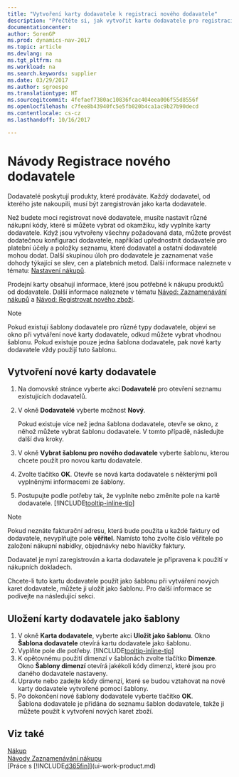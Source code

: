 ```yaml
---
title: "Vytvoření karty dodavatele k registraci nového dodavatele"
description: "Přečtěte si, jak vytvořit kartu dodavatele pro registraci nového dodavatele nebo zásobitele."
documentationcenter: 
author: SorenGP
ms.prod: dynamics-nav-2017
ms.topic: article
ms.devlang: na
ms.tgt_pltfrm: na
ms.workload: na
ms.search.keywords: supplier
ms.date: 03/29/2017
ms.author: sgroespe
ms.translationtype: HT
ms.sourcegitcommit: 4fefaef7380ac10836fcac404eea006f55d8556f
ms.openlocfilehash: c7fee8b43940fc5e5fb020b4ca1ac9b27b90decd
ms.contentlocale: cs-cz
ms.lasthandoff: 10/16/2017

---
```

# <a name="how-to-register-new-vendors"></a>Návody Registrace nového dodavatele
Dodavatelé poskytují produkty, které prodáváte. Každý dodavatel, od kterého jste nakoupili, musí být zaregistrován jako karta dodavatele.

Než budete moci registrovat nové dodavatele, musíte nastavit různé nákupní kódy, které si můžete vybrat od okamžiku, kdy vyplníte karty dodavatele. Když jsou vytvořeny všechny požadovaná data, můžete provést dodatečnou konfiguraci dodavatele, například upřednostnit dodavatele pro platební účely a položky seznamu, které dodavatel a ostatní dodavatelé mohou dodat. Další skupinou úloh pro dodavatele je zaznamenat vaše dohody týkající se slev, cen a platebních metod. Další informace naleznete v tématu: [Nastavení nákupů](purchasing-setup-purchasing.md).

Prodejní karty obsahují informace, které jsou potřebné k nákupu produktů od dodavatele. Další informace naleznete v tématu [Návod: Zaznamenávání nákupů](purchasing-how-record-purchases.md) a [Návod: Registrovat nového zboží](inventory-how-register-new-items.md).

> [!NOTE]  
>   Pokud existují šablony dodavatele pro různé typy dodavatele, objeví se okno při vytváření nové karty dodavatele, odkud můžete vybrat vhodnou šablonu. Pokud existuje pouze jedna šablona dodavatele, pak nové karty dodavatele vždy použijí tuto šablonu.

## <a name="to-create-a-new-vendor-card"></a>Vytvoření nové karty dodavatele
1. Na domovské stránce vyberte akci **Dodavatelé** pro otevření seznamu existujících dodavatelů.  
2. V okně **Dodavatelé** vyberte možnost **Nový**.

    Pokud existuje více než jedna šablona dodavatele, otevře se okno, z něhož můžete vybrat šablonu dodavatele. V tomto případě, následujte další dva kroky.
3. V okně **Vybrat šablonu pro nového dodavatele** vyberte šablonu, kterou chcete použít pro novou kartu dodavatele.
4. Zvolte tlačítko **OK**. Otevře se nová karta dodavatele s některými poli vyplněnými informacemi ze šablony.
5. Postupujte podle potřeby tak, že vyplníte nebo změníte pole na kartě dodavatele. [!INCLUDE[tooltip-inline-tip](includes/tooltip-inline-tip_md.md)]

> [!NOTE]  
>   Pokud neznáte fakturační adresu, která bude použita u každé faktury od dodavatele, nevyplňujte pole **věřitel**. Namísto toho zvolte číslo věřitele po založení nákupní nabídky, objednávky nebo hlavičky faktury.

Dodavatel je nyní zaregistrován a karta dodavatele je připravena k použití v nákupních dokladech.

Chcete-li tuto kartu dodavatele použít jako šablonu při vytváření nových karet dodavatele, můžete ji uložit jako šablonu. Pro další informace se podívejte na následující sekci.

## <a name="to-save-the-vendor-card-as-a-template"></a>Uložení karty dodavatele jako šablony
1. V okně **Karta dodavatele**, vyberte akci **Uložit jako šablonu**. Okno **Šablona dodavatele** otevírá kartu dodavatele jako šablonu.
2. Vyplňte pole dle potřeby. [!INCLUDE[tooltip-inline-tip](includes/tooltip-inline-tip_md.md)]
3. K opětovnému použití dimenzí v šablonách zvolte tlačítko **Dimenze**. Okno **Šablony dimenzí** otevírá jakékoli kódy dimenzí, které jsou pro daného dodavatele nastaveny.
4. Upravte nebo zadejte kódy dimenzí, které se budou vztahovat na nové karty dodavatele vytvořené pomocí šablony.
5. Po dokončení nové šablony dodavatele vyberte tlačítko **OK**.  
   Šablona dodavatele je přidána do seznamu šablon dodavatele, takže ji můžete použít k vytvoření nových karet zboží.

## <a name="see-also"></a>Viz také
[Nákup](purchasing-manage-purchasing.md)  
[Návody Zaznamenávání nákupu](purchasing-how-record-purchases.md)   
[Práce s [!INCLUDE[d365fin](includes/d365fin_md.md)]](ui-work-product.md)  

